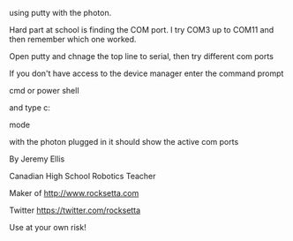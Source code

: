 
using putty with the photon.

Hard part at school is finding the COM port. I try COM3 up to COM11 and then remember which one worked.

Open putty and chnage the top line to serial, then try different com ports


If you don't have access to the device manager enter the command prompt

cmd   or power shell

and type c:

mode

with the photon plugged in it should show the active com ports




By Jeremy Ellis

Canadian High School Robotics Teacher

Maker of http://www.rocksetta.com

Twitter https://twitter.com/rocksetta

Use at your own risk!